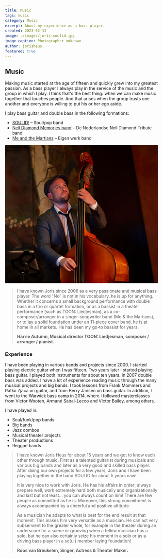 ```yaml
---
title: Music
tags: music
category: Music
excerpt: About my experience as a bass player.
created: 2023-02-13
image: ./images/joris-soulid.jpg
image_caption: Photographer unknown
author: jorisheus
featured: true
---
```


## Music

Making music started at the age of fifteen and quickly grew into my greatest passion. 
As a bass player I always play in the service of the music and the group in which 
I play. I think that's the best thing: when we can make music together that touches 
people. And that arises when the group trusts one another and everyone is willing to 
put his or her ego aside.

I play bass guitar and double bass in the following formations:

- [SOULID!](https://www.soulid.nu) – Soul/pop band
- [Neil Diamond Memories band](https://www.neildiamondmemories.com/) – De Nederlandse Neil Diamond Tribute band
- [Me and the Martians](https://www.meandthemartians.com/) – Eigen werk band

![&copy; Peter Lodder](./images/joris-bas.jpg)


> I have known Joris since 2006 as a very passionate and musical bass player.
> The word "No" is not in his vocabulary, he is up for anything.
> Whether it concerns a small background performance with double bass in a
> trio or quartet formation, or as a bassist in a theater performance
> (such as TOON: Liedjesman), as a co-composer/arranger in a singer-songwriter
> band (Me & the Martians), or to lay a solid foundation under an 11-piece cover band,
> he is at home in all markets. He has been my go-to bassist for years.
>
>
> **Harrie Autumn, Musical director TOON: Liedjesman, composer / arranger / pianist.**

### Experience
I have been playing in various bands and projects since 2000. 
I started playing electric guitar when I was fifteen. Two years later I started 
playing bass guitar. I played both instruments for about ten years. 
In 2007 double bass was added. I have a lot of experience reading music through 
the many musical projects and big bands. I took lessons from Frank Mommers and 
Ratko Zjaca on guitar, and from Berry Jansen on bass guitar. In addition, 
I went to the Warwick bass camp in 2014, where I followed masterclasses from 
Victor Wooten, Armand Sabal-Lecco and Victor Bailey, among others.

I have played in:

- Soul/funk/pop bands
- Big bands
- Jazz combos
- Musical theater projects
- Theater productions
- Reggae bands


> I have known Joris Heus for about 15 years and we got to know each other through music. 
> First as a talented guitarist during musicals and various big bands and later as a very 
> good and skilled bass player. After doing our own projects for a few years, Joris and 
> I have been playing together in the band SOULID for about 5 years now!
> 
> It is very nice to work with Joris. He has his affairs in order; always prepare well, 
> work extremely hard both musically and organizationally and last but not least… you can 
> always count on him! There are few people as committed as he is. Moreover, this strong 
> commitment is always accompanied by a cheerful and positive attitude.
> 
> As a musician he adapts to what is best for the end result at that moment. 
> This makes him very versatile as a musician. He can act very subservient to the greater 
> whole, for example in the theater during an underscore for a scene or grooving when a 
> fellow musician has a solo, but he can also certainly seize his moment in a solo or 
> as a driving bass player in a so(u ) member laying foundation!
> 
> 
> **Roos van Breukelen, Singer, Actress & Theater Maker.**
